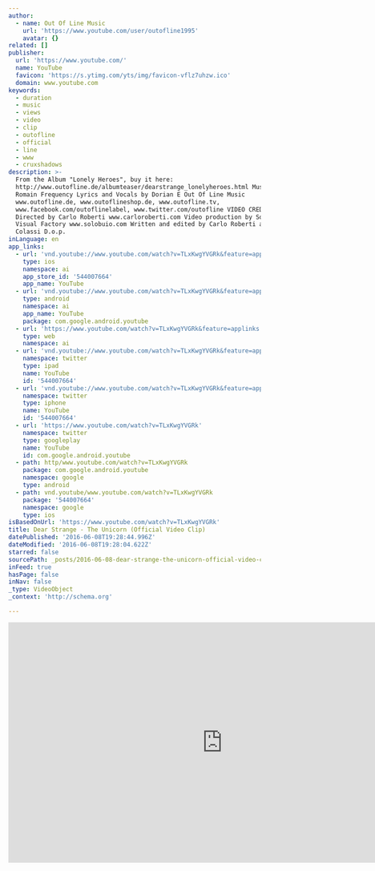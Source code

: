 ```yaml
---
author:
  - name: Out Of Line Music
    url: 'https://www.youtube.com/user/outofline1995'
    avatar: {}
related: []
publisher:
  url: 'https://www.youtube.com/'
  name: YouTube
  favicon: 'https://s.ytimg.com/yts/img/favicon-vflz7uhzw.ico'
  domain: www.youtube.com
keywords:
  - duration
  - music
  - views
  - video
  - clip
  - outofline
  - official
  - line
  - www
  - cruxshadows
description: >-
  From the Album "Lonely Heroes", buy it here:
  http://www.outofline.de/albumteaser/dearstrange_lonelyheroes.html Music by
  Romain Frequency Lyrics and Vocals by Dorian E Out Of Line Music
  www.outofline.de, www.outoflineshop.de, www.outofline.tv,
  www.facebook.com/outoflinelabel, www.twitter.com/outofline VIDEO CREDITS:
  Directed by Carlo Roberti www.carloroberti.com Video production by Solobuio
  Visual Factory www.solobuio.com Written and edited by Carlo Roberti and Marco
  Colassi D.o.p.
inLanguage: en
app_links:
  - url: 'vnd.youtube://www.youtube.com/watch?v=TLxKwgYVGRk&feature=applinks'
    type: ios
    namespace: ai
    app_store_id: '544007664'
    app_name: YouTube
  - url: 'vnd.youtube://www.youtube.com/watch?v=TLxKwgYVGRk&feature=applinks'
    type: android
    namespace: ai
    app_name: YouTube
    package: com.google.android.youtube
  - url: 'https://www.youtube.com/watch?v=TLxKwgYVGRk&feature=applinks'
    type: web
    namespace: ai
  - url: 'vnd.youtube://www.youtube.com/watch?v=TLxKwgYVGRk&feature=applinks'
    namespace: twitter
    type: ipad
    name: YouTube
    id: '544007664'
  - url: 'vnd.youtube://www.youtube.com/watch?v=TLxKwgYVGRk&feature=applinks'
    namespace: twitter
    type: iphone
    name: YouTube
    id: '544007664'
  - url: 'https://www.youtube.com/watch?v=TLxKwgYVGRk'
    namespace: twitter
    type: googleplay
    name: YouTube
    id: com.google.android.youtube
  - path: http/www.youtube.com/watch?v=TLxKwgYVGRk
    package: com.google.android.youtube
    namespace: google
    type: android
  - path: vnd.youtube/www.youtube.com/watch?v=TLxKwgYVGRk
    package: '544007664'
    namespace: google
    type: ios
isBasedOnUrl: 'https://www.youtube.com/watch?v=TLxKwgYVGRk'
title: Dear Strange - The Unicorn (Official Video Clip)
datePublished: '2016-06-08T19:28:44.996Z'
dateModified: '2016-06-08T19:28:04.622Z'
starred: false
sourcePath: _posts/2016-06-08-dear-strange-the-unicorn-official-video-clip.md
inFeed: true
hasPage: false
inNav: false
_type: VideoObject
_context: 'http://schema.org'

---
```

<iframe src="https://cdn.embedly.com/widgets/media.html?src=https%3A%2F%2Fwww.youtube.com%2Fembed%2FTLxKwgYVGRk%3Ffeature%3Doembed&amp;url=http%3A%2F%2Fwww.youtube.com%2Fwatch%3Fv%3DTLxKwgYVGRk&amp;image=https%3A%2F%2Fi.ytimg.com%2Fvi%2FTLxKwgYVGRk%2Fhqdefault.jpg&amp;key=b7d04c9b404c499eba89ee7072e1c4f7&amp;type=text%2Fhtml&amp;schema=youtube" width="854" height="480" scrolling="no" frameborder="0" allowfullscreen="" style=""></iframe>